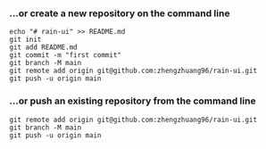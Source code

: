 ### …or create a new repository on the command line



```
echo "# rain-ui" >> README.md
git init
git add README.md
git commit -m "first commit"
git branch -M main
git remote add origin git@github.com:zhengzhuang96/rain-ui.git
git push -u origin main
```

### …or push an existing repository from the command line



```
git remote add origin git@github.com:zhengzhuang96/rain-ui.git
git branch -M main
git push -u origin main
```

